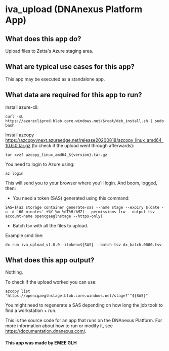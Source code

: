<!-- dx-header -->
# iva_upload (DNAnexus Platform App)

## What does this app do?
Upload files to Zetta's Azure staging area.

## What are typical use cases for this app?
This app may be executed as a standalone app.

## What data are required for this app to run?
Install azure-cli:
```
curl -sL https://azurecliprod.blob.core.windows.net/$root/deb_install.sh | sudo bash
```
Install azcopy https://azcopyvnext.azureedge.net/release20200818/azcopy_linux_amd64_10.6.0.tar.gz (to check if the upload went through afterwards):
```
tar xvzf azcopy_linux_amd64_${version}.tar.gz
```

You need to login to Azure using:
```
az login
```
This will send you to your browser where you'll login. And boom, logged, then:
- You need a token (SAS) generated using this command:
```
SAS=$(az storage container generate-sas --name stage --expiry $(date -u -d '60 minutes' +%Y-%m-%dT%H:%MZ) --permissions lrw --output tsv --account-name opencgaeglhstage --https-only)
```
- Batch tsv with all the files to upload.

Example cmd line:
```
dx run iva_upload_v1.0.0 -itoken=${SAS} --batch-tsv dx_batch.0000.tsv
```

## What does this app output?
Nothing.

To check if the upload worked you can use:
```
azcopy list 'https://opencgaeglhstage.blob.core.windows.net/stage?'"${SAS}"
```
You might need to regenerate a SAS depending on how long the job took to find a workstation + run.

This is the source code for an app that runs on the DNAnexus Platform.
For more information about how to run or modify it, see
https://documentation.dnanexus.com/.

#### This app was made by EMEE GLH